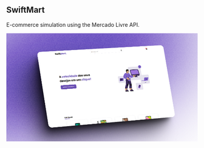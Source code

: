## SwiftMart

E-commerce simulation using the Mercado Livre API.

<a href="https://swiftmartstore.vercel.app/">
    <img src="./public/readme-image.png" />
</a>
